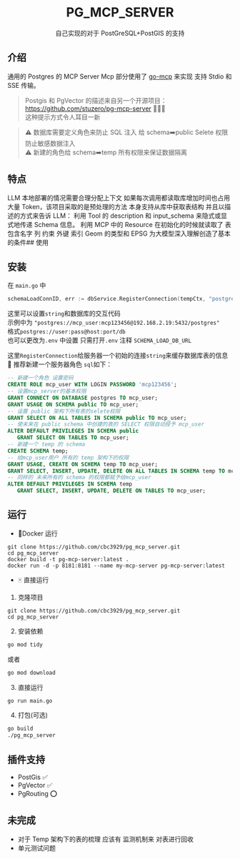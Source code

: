 # <center>PG_MCP_SERVER</center>

<center>自己实现的对于 PostGreSQL+PostGIS 的支持</center>

## 介绍

通用的 Postgres 的 MCP Server Mcp 部分使用了 [go-mcp](https://github.com/ThinkInAIXYZ/go-mcp) 来实现 支持 Stdio 和 SSE 传输。

> Postgis 和 PgVector 的描述来自另一个开源项目：https://github.com/stuzero/pg-mcp-server 🙏🙏🙏  
>  这种提示方式令人耳目一新

> ⚠️ 数据库需要定义角色来防止 SQL 注入 给 schema➡️public Selete 权限防止敏感数据注入  
> ⚠️ 新建的角色给 schema➡️temp 所有权限来保证数据隔离

## 特点

LLM 本地部署的情况需要合理分配上下文 如果每次调用都读取库增加时间也占用大量 Token，该项目采取的是预处理的方法 本身支持从库中获取表结构 并且以描述的方式来告诉 LLM：
利用 Tool 的 description 和 input_schema 来隐式或显式地传递 Schema 信息。
利用 MCP 中的 Resource 在初始化的时候就读取了 表包含名字 列 约束 外键 索引 Geom 的类型和 EPSG 为大模型深入理解创造了基本的条件## 使用

## 安装

在 `main.go` 中

```go
schemaLoadConnID, err := dbService.RegisterConnection(tempCtx, "postgres://mcp_user:mcp123456@192.168.2.19:5432/postgres")
```

这里可以设置`string`和数据库的交互代码  
示例中为
`"postgres://mcp_user:mcp123456@192.168.2.19:5432/postgres"`  
格式`postgres://user:pass@host:port/db`  
也可以更改为`.env` 中设置 只需打开`.env` 注释 `SCHEMA_LOAD_DB_URL`

这里`RegisterConnection`给服务器一个初始的连接`string`来缓存数据库表的信息  
🏁 推荐新建一个服务器角色 `sql`如下：

```sql
-- 新建一个角色 设置密码
CREATE ROLE mcp_user WITH LOGIN PASSWORD 'mcp123456';
-- 设置mcp_server的基本权限
GRANT CONNECT ON DATABASE postgres TO mcp_user;
GRANT USAGE ON SCHEMA public TO mcp_user;
-- 设置 public 架构下所有表的selete权限
GRANT SELECT ON ALL TABLES IN SCHEMA public TO mcp_user;
-- 使未来在 public schema 中创建的表的 SELECT 权限自动授予 mcp_user
ALTER DEFAULT PRIVILEGES IN SCHEMA public
   GRANT SELECT ON TABLES TO mcp_user;
-- 新建一个 temp 的 schema
CREATE SCHEMA temp;
-- 给mcp_user用户 所有的 temp 架构下的权限
GRANT USAGE, CREATE ON SCHEMA temp TO mcp_user;
GRANT SELECT, INSERT, UPDATE, DELETE ON ALL TABLES IN SCHEMA temp TO mcp_user;
-- 同样的 未来所有的 schema 的权限都赋予给mcp_user
ALTER DEFAULT PRIVILEGES IN SCHEMA temp
   GRANT SELECT, INSERT, UPDATE, DELETE ON TABLES TO mcp_user;
```

## 运行

- 🐋Docker 运行

```shell
git clone https://github.com/cbc3929/pg_mcp_server.git
cd pg_mcp_server
docker build -t pg-mcp-server:latest .
docker run -d -p 8181:8181 --name my-mcp-server pg-mcp-server:latest
```

- 🀄 直接运行

1. 克隆项目

```shell
git clone https://github.com/cbc3929/pg_mcp_server.git
cd pg_mcp_server
```

2. 安装依赖

```bash
go mod tidy
```

或者

```bash
go mod download
```

3. 直接运行

```bash
go run main.go
```

4. 打包(可选)

```bash
go build
./pg_mcp_server
```

## 插件支持

- PostGis ✅
- PgVector ✅
- PgRouting ⭕

## 未完成

- 对于 Temp 架构下的表的梳理 应该有 监测机制来 对表进行回收
- 单元测试问题

```

```
